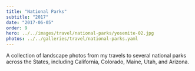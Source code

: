 ```yaml
---
title: "National Parks"
subtitle: "2017"
date: "2017-06-05"
order: 9
hero: ../../images/travel/national-parks/yosemite-02.jpg
photos: ../../galleries/travel/national-parks.yaml
---
```


A collection of landscape photos from my travels to several national parks across the States, including California, Colorado, Maine, Utah, and Arizona.